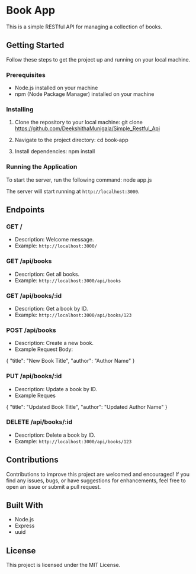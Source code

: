 # Book App

This is a simple RESTful API for managing a collection of books.

## Getting Started

Follow these steps to get the project up and running on your local machine.

### Prerequisites

- Node.js installed on your machine
- npm (Node Package Manager) installed on your machine

### Installing

1. Clone the repository to your local machine:
git clone <https://github.com/DeekshithaMunigala/Simple_Restful_Api>

2. Navigate to the project directory:
cd book-app

3. Install dependencies:
npm install

### Running the Application

To start the server, run the following command:
node app.js

The server will start running at `http://localhost:3000`.

## Endpoints

### GET /

- Description: Welcome message.
- Example: `http://localhost:3000/`

### GET /api/books

- Description: Get all books.
- Example: `http://localhost:3000/api/books`

### GET /api/books/:id

- Description: Get a book by ID.
- Example: `http://localhost:3000/api/books/123`

### POST /api/books

- Description: Create a new book.
- Example Request Body:

{
"title": "New Book Title",
"author": "Author Name"
}

### PUT /api/books/:id

- Description: Update a book by ID.
- Example Reques

{
"title": "Updated Book Title",
"author": "Updated Author Name"
}

### DELETE /api/books/:id

- Description: Delete a book by ID.
- Example: `http://localhost:3000/api/books/123`

## Contributions

Contributions to improve this project are welcomed and encouraged! If you find any issues, bugs, or have suggestions for enhancements, feel free to open an issue or submit a pull request.

## Built With

- Node.js
- Express
- uuid

## License

This project is licensed under the MIT License.
